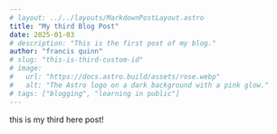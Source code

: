 ```yaml
---
# layout: ../../layouts/MarkdownPostLayout.astro
title: "My third Blog Post"
date: 2025-01-03
# description: "This is the first post of my blog."
author: "francis quinn"
# slug: "this-is-third-custom-id"
# image:
#   url: "https://docs.astro.build/assets/rose.webp"
#   alt: "The Astro logo on a dark background with a pink glow."
# tags: ["blogging", "learning in public"]
---
```


this is my third here post!